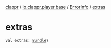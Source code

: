 [clappr](../../index.md) / [io.clappr.player.base](../index.md) / [ErrorInfo](index.md) / [extras](.)

# extras

`val extras: `[`Bundle`](https://developer.android.com/reference/android/os/Bundle.html)`?`